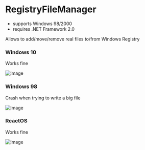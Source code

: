 # RegistryFileManager
- supports Windows 98/2000
- requires .NET Framework 2.0

Allows to add/move/remove real files to/from Windows Registry

### Windows 10
Works fine

![image](https://user-images.githubusercontent.com/25367511/58367899-b6290000-7eed-11e9-8439-c839c350af3b.png)

### Windows 98
Crash when trying to write a big file

![image](https://user-images.githubusercontent.com/25367511/58368168-f4282300-7ef1-11e9-9524-31c16bb0db5a.png)

### ReactOS
Works fine

![image](https://user-images.githubusercontent.com/25367511/58368413-6817fa80-7ef5-11e9-8732-b2e1c5bdf268.png)
